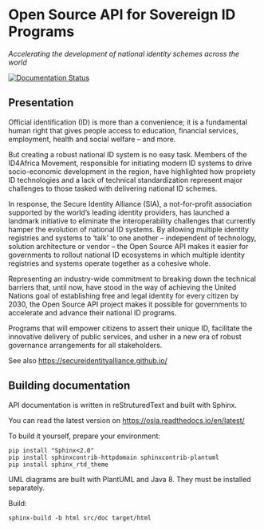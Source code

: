 # Open Source API for Sovereign ID Programs

_Accelerating the development of national identity schemes across the world_

[![Documentation Status](https://readthedocs.org/projects/osia/badge/?version=latest)](https://osia.readthedocs.io/en/latest/?badge=latest)

## Presentation

Official identification (ID) is more than a convenience; it is a fundamental human right that gives people access to education, financial services, employment, health and social welfare – and more. 

But creating a robust national ID system is no easy task. Members of the ID4Africa Movement, responsible for initiating modern ID systems to drive socio-economic development in the region, have highlighted how propriety ID technologies and a lack of technical standardization represent major challenges to those tasked with delivering national ID schemes. 

In response, the Secure Identity Alliance (SIA), a not-for-profit association supported by the world’s leading identity providers, has launched a landmark initiative to eliminate the interoperability challenges that currently hamper the evolution of national ID systems. 
By allowing multiple identity registries and systems to ‘talk’ to one another – independent of technology, solution architecture or vendor – the Open Source API makes it easier for governments to rollout national ID ecosystems in which multiple identity registries and systems operate together as a cohesive whole. 

Representing an industry-wide commitment to breaking down the technical barriers that, until now, have stood in the way of achieving the United Nations goal of establishing free and legal identity for every citizen by 2030, the Open Source API project makes it possible for governments to accelerate and advance their national ID programs. 

Programs that will empower citizens to assert their unique ID, facilitate the innovative delivery of public services, and usher in a new era of robust governance arrangements for all stakeholders.

See also https://secureidentityalliance.github.io/

## Building documentation

API documentation is written in reStruturedText and built with Sphinx.

You can read the latest version on https://osia.readthedocs.io/en/latest/

To build it yourself, prepare your environment:
```
pip install "Sphinx<2.0"
pip install sphinxcontrib-httpdomain sphinxcontrib-plantuml
pip install sphinx_rtd_theme
```

UML diagrams are built with PlantUML and Java 8. They must be installed separately.

Build:
```
sphinx-build -b html src/doc target/html
```

